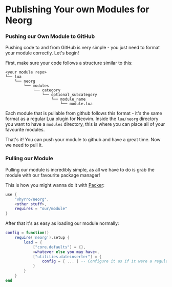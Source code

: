 # Publishing Your own Modules for Neorg

### Pushing our Own Module to GitHub
Pushing code to and from GitHub is very simple - you just need to format your module correctly. Let's begin!

First, make sure your code follows a structure similar to this:

```
<your module repo>
└── lua
    └── neorg
        └── modules
            └── category
                └── optional_subcategory
                    └── module_name
                        └── module.lua
```

Each module that is pullable from github follows this format - it's the same format as a regular Lua plugin for Neovim.
Inside the `lua/neorg` directory you want to have a `modules` directory, this is where you can place all of your favourite modules.

That's it! You can push your module to github and have a great time. Now we need to pull it.

### Pulling our Module
Pulling our module is incredibly simple, as all we have to do is grab the module with our favourite package
manager!

This is how you might wanna do it with [Packer](https://github.com/wbthomason/packer.nvim):

```lua
use {
	"vhyrro/neorg",
	<other stuff>,
	requires = "our/module"
}
```

After that it's as easy as loading our module normally:
```lua
config = function()
	require('neorg').setup {
		load = {
			["core.defaults"] = {},
			<whatever else you may have>,
			["utilities.dateinserter"] = {
				config = { ... } -- Configure it as if it were a regular module!
			}
		}
	}
end
```
